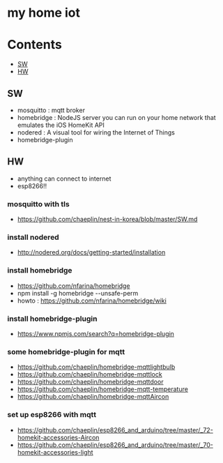 my home iot
===========

# Contents
 - [SW](#SW)
 - [HW](#HW)

## SW
  - mosquitto : mqtt broker
  - homebridge : NodeJS server you can run on your home network that emulates the iOS HomeKit API
  - nodered : A visual tool for wiring the Internet of Things
  - homebridge-plugin

## HW
  - anything can connect to internet
  - esp8266!!

### mosquitto with tls
 - https://github.com/chaeplin/nest-in-korea/blob/master/SW.md

### install nodered
 - http://nodered.org/docs/getting-started/installation

### install homebridge
 - https://github.com/nfarina/homebridge
 - npm install -g homebridge --unsafe-perm
 - howto : https://github.com/nfarina/homebridge/wiki

### install homebridge-plugin
 - https://www.npmjs.com/search?q=homebridge-plugin

### some homebridge-plugin for mqtt
 - https://github.com/chaeplin/homebridge-mqttlightbulb
 - https://github.com/chaeplin/homebridge-mqttlock
 - https://github.com/chaeplin/homebridge-mqttdoor
 - https://github.com/chaeplin/homebridge-mqtt-temperature
 - https://github.com/chaeplin/homebridge-mqttAircon

### set up esp8266 with mqtt
 - https://github.com/chaeplin/esp8266_and_arduino/tree/master/_72-homekit-accessories-Aircon
 - https://github.com/chaeplin/esp8266_and_arduino/tree/master/_70-homekit-accessories-light
 

